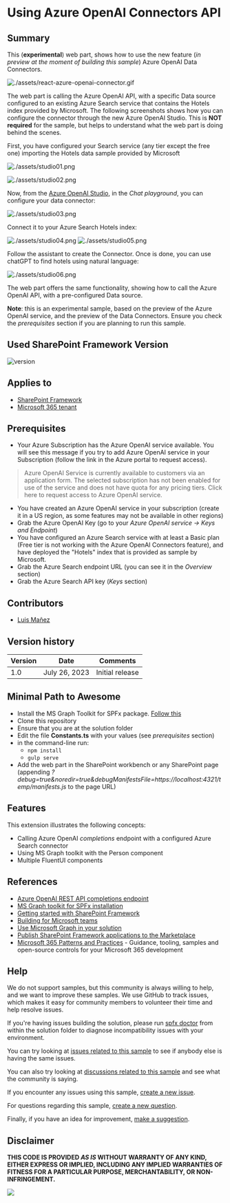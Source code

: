 # Using Azure OpenAI Connectors API

## Summary

This (__experimental__) web part, shows how to use the new feature (_in preview at the moment of building this sample_) Azure OpenAI Data Connectors.

![./assets/react-azure-openai-connector.gif](./assets/react-azure-openai-connector.gif)

The web part is calling the Azure OpenAI API, with a specific Data source configured to an existing Azure Search service that contains the Hotels index provided by Microsoft. The following screenshots shows how you can configure the connector through the new Azure OpenAI Studio. This is **NOT required** for the sample, but helps to understand what the web part is doing behind the scenes.

First, you have configured your Search service (any tier except the free one) importing the Hotels data sample provided by Microsoft

![./assets/studio01.png](./assets/studio01.png)

![./assets/studio02.png](./assets/studio02.png)

Now, from the [Azure OpenAI Studio](https://oai.azure.com/portal), in the _Chat playground_, you can configure your data connector:

![./assets/studio03.png](./assets/studio03.png)

Connect it to your Azure Search Hotels index:

![./assets/studio04.png](./assets/studio04.png)
![./assets/studio05.png](./assets/studio05.png)

Follow the assistant to create the Connector. Once is done, you can use chatGPT to find hotels using natural language:

![./assets/studio06.png](./assets/studio06.png)

The web part offers the same functionality, showing how to call the Azure OpenAI API, with a pre-configured Data source.

__Note__: this is an experimental sample, based on the preview of the Azure OpenAI service, and the preview of the Data Connectors. Ensure you check the _prerequisites_ section if you are planning to run this sample.

## Used SharePoint Framework Version

![version](https://img.shields.io/badge/version-1.17.4-green.svg)

## Applies to

- [SharePoint Framework](https://aka.ms/spfx)
- [Microsoft 365 tenant](https://docs.microsoft.com/sharepoint/dev/spfx/set-up-your-developer-tenant)

## Prerequisites

  - Your Azure Subscription has the Azure OpenAI service available. You will see this message if you try to add Azure OpenAI service in your Subscription (follow the link in the Azure portal to request access).

> Azure OpenAI Service is currently available to customers via an application form. The selected subscription has not been enabled for use of the service and does not have quota for any pricing tiers. Click here to request access to Azure OpenAI service.

  - You have created an Azure OpenAI service in your subscription (create it in a US region, as some features may not be available in other regions)
  - Grab the Azure OpenAI Key (go to your _Azure OpenAI service -> Keys and Endpoint_)
  - You have configured an Azure Search service with at least a Basic plan (Free tier is not working with the Azure OpenAI Connectors feature), and have deployed the "Hotels" index that is provided as sample by Microsoft.
  - Grab the Azure Search endpoint URL (you can see it in the _Overview_ section)
  - Grab the Azure Search API key (_Keys_ section)

## Contributors

- [Luis Mañez](https://github.com/luismanez) 


## Version history

| Version | Date             | Comments        |
| ------- | ---------------- | --------------- |
| 1.0     | July 26, 2023 | Initial release |


## Minimal Path to Awesome

- Install the MS Graph Toolkit for SPFx package. [Follow this](https://learn.microsoft.com/graph/toolkit/get-started/mgt-spfx)
- Clone this repository
- Ensure that you are at the solution folder
- Edit the file __Constants.ts__ with your values (see _prerequisites_ section)
- in the command-line run:
  - `npm install`
  - `gulp serve`
- Add the web part in the SharePoint workbench or any SharePoint page (appending _?debug=true&noredir=true&debugManifestsFile=https://localhost:4321/temp/manifests.js_ to the page URL)


## Features

This extension illustrates the following concepts:

- Calling Azure OpenAI _completions_ endpoint with a configured Azure Search connector
- Using MS Graph toolkit with the Person component
- Multiple FluentUI components

## References

- [Azure OpenAI REST API completions endpoint](https://learn.microsoft.com/azure/ai-services/openai/reference#chat-completions)
- [MS Graph toolkit for SPFx installation](https://learn.microsoft.com/graph/toolkit/get-started/mgt-spfx)
- [Getting started with SharePoint Framework](https://docs.microsoft.com/sharepoint/dev/spfx/set-up-your-developer-tenant)
- [Building for Microsoft teams](https://docs.microsoft.com/sharepoint/dev/spfx/build-for-teams-overview)
- [Use Microsoft Graph in your solution](https://docs.microsoft.com/sharepoint/dev/spfx/web-parts/get-started/using-microsoft-graph-apis)
- [Publish SharePoint Framework applications to the Marketplace](https://docs.microsoft.com/sharepoint/dev/spfx/publish-to-marketplace-overview)
- [Microsoft 365 Patterns and Practices](https://aka.ms/m365pnp) - Guidance, tooling, samples and open-source controls for your Microsoft 365 development

## Help

We do not support samples, but this community is always willing to help, and we want to improve these samples. We use GitHub to track issues, which makes it easy for  community members to volunteer their time and help resolve issues.

If you're having issues building the solution, please run [spfx doctor](https://pnp.github.io/cli-microsoft365/cmd/spfx/spfx-doctor/) from within the solution folder to diagnose incompatibility issues with your environment.

You can try looking at [issues related to this sample](https://github.com/pnp/sp-dev-fx-webparts/issues?q=label%3A%22sample%3A%20react-azure-openai-connector%22) to see if anybody else is having the same issues.

You can also try looking at [discussions related to this sample](https://github.com/pnp/sp-dev-fx-webparts/discussions?discussions_q=react-azure-openai-connector) and see what the community is saying.

If you encounter any issues using this sample, [create a new issue](https://github.com/pnp/sp-dev-fx-webparts/issues/new?assignees=&labels=Needs%3A+Triage+%3Amag%3A%2Ctype%3Abug-suspected%2Csample%3A%20react-azure-openai-connector&template=bug-report.yml&sample=react-azure-openai-connector&authors=@luismanez&title=react-azure-openai-connector%20-%20).

For questions regarding this sample, [create a new question](https://github.com/pnp/sp-dev-fx-webparts/issues/new?assignees=&labels=Needs%3A+Triage+%3Amag%3A%2Ctype%3Aquestion%2Csample%3A%20react-azure-openai-connector&template=question.yml&sample=react-azure-openai-connector&authors=@luismanez&title=react-azure-openai-connector%20-%20).

Finally, if you have an idea for improvement, [make a suggestion](https://github.com/pnp/sp-dev-fx-webparts/issues/new?assignees=&labels=Needs%3A+Triage+%3Amag%3A%2Ctype%3Aenhancement%2Csample%3A%20react-azure-openai-connector&template=suggestion.yml&sample=react-azure-openai-connector&authors=@luismanez&title=react-azure-openai-connector%20-%20).

## Disclaimer

**THIS CODE IS PROVIDED _AS IS_ WITHOUT WARRANTY OF ANY KIND, EITHER EXPRESS OR IMPLIED, INCLUDING ANY IMPLIED WARRANTIES OF FITNESS FOR A PARTICULAR PURPOSE, MERCHANTABILITY, OR NON-INFRINGEMENT.**

<img src="https://m365-visitor-stats.azurewebsites.net/sp-dev-fx-webparts/samples/react-azure-openai-connector" />
